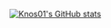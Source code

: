 [![Knos01's GitHub stats](https://github-readme-stats.vercel.app/api?username=Knos01)](https://github.com/Knos01/github-readme-stats)
